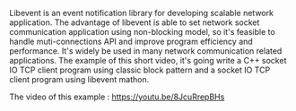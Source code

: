 Libevent is an event notification library for developing scalable network application. The advantage of libevent is able to set network socket communication application 
using non-blocking model, so it's feasible to handle muti-connections API and improve program efficiency and performance. It's widely be used in many network communication 
related applications. The example of this short video, it's going write a C++ socket IO TCP client program using classic block pattern and a socket IO TCP client program 
using libevent mathon.

The video of this example :  https://youtu.be/8JcuRrepBHs

